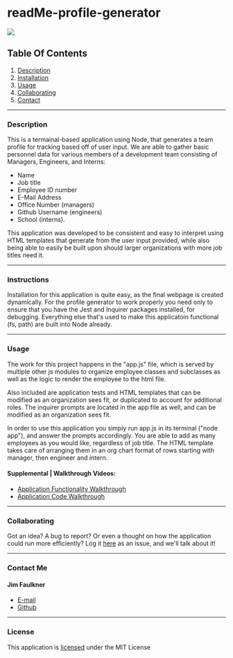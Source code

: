 # readMe-profile-generator

![](https://img.shields.io/badge/License-MIT-yellowgreen)
      
## Table Of Contents
1.  [Description](#description)
2.  [Installation](#installation) 
3.  [Usage](#usage)
4.  [Collaborating](#collaborating)
5.  [Contact](#contact)
      
_________________________________
  
### Description
      
This is a termainal-based application using Node, that generates a team profile for tracking based off of user input.  We are able to gather basic personnel data for various members of a development team consisting of Managers, Engineers, and Interns:
- Name
- Job title
- Employee ID number
- E-Mail Address
- Office Number (managers)
- Github Username (engineers)
- School (interns).

This application was developed to be consistent and easy to interpret using HTML templates that generate from the user input provided, while also being able to easily be built upon should larger organizations with more job titles need it.  
      
_________________________________
  
### Instructions
  
Installation for this application is quite easy, as the final webpage is created dynamically.  For the profile generator to work properly you need only to ensure that you have the Jest and Inquirer packages installed, for debugging.  Everything else that's used to make this applicatoin functional (fs, path) are built into Node already.  

  
_________________________________
  
### Usage
  
The work for this project happens in the "app.js" file, which is served by multiple other js modules to organize employee classes and subclasses as well as the logic to render the employee to the html file.

Also included are application tests and HTML templates that can be modified as an organization sees fit, or duplicated to account for additional roles.  The inquirer prompts are located in the app file as well, and can be modified as an organization sees fit.

In order to use this application you simply run app.js in its terminal ("node app"), and answer the prompts accordingly.  You are able to add as many employees as you would like, regardless of job title.  The HTML template takes care of arranging them in an org chart format of rows starting with manager, then engineer and intern.

#### Supplemental | Walkthrough Videos:

- [Application Functionality Walkthrough](https://youtu.be/U77DcU5zm8g)
- [Application Code Walkthrough](https://youtu.be/Rnv2ZL6jPqs)
  
_________________________________
  
### Collaborating
  
Got an idea?  A bug to report?  Or even a thought on how the application could run more efficiently?  Log it [here](https://github.com/jhf1203/team-profile-generator/issues) as an issue, and we'll talk about it!
  
_________________________________
  
### Contact Me
  
#### Jim Faulkner
- [E-mail](mailto:jhf1203@gmail.com)
- [Github](jhf1203)
  
_________________________________
  
### License
  
This application is [licensed](https://opensource.org/licenses/MIT) under the MIT License
